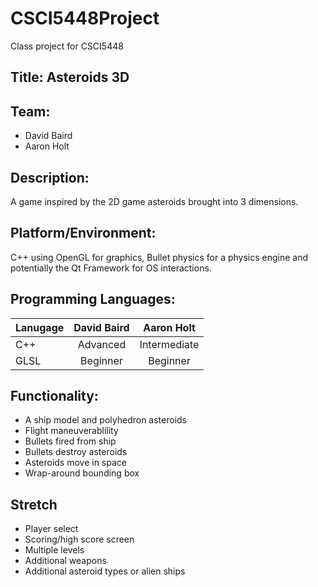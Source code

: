 # CSCI5448Project
Class project for CSCI5448

## Title: Asteroids 3D

## Team:
* David Baird
* Aaron Holt

## Description:
A game inspired by the 2D game asteroids brought into 3 dimensions.

## Platform/Environment:
C++ using OpenGL for graphics, Bullet physics for a physics engine and potentially the Qt Framework for OS interactions.

## Programming Languages:
|Lanugage|David Baird|Aaron Holt  |
|:-------|:---------:|:----------:|
|C++     |Advanced   |Intermediate|
|GLSL	   |Beginner   |Beginner	  |

## Functionality:
* A ship model and polyhedron asteroids
* Flight maneuverablility
* Bullets fired from ship
* Bullets destroy asteroids
* Asteroids move in space
* Wrap-around bounding box

## Stretch
* Player select
* Scoring/high score screen
* Multiple levels
* Additional weapons
* Additional asteroid types or alien ships

